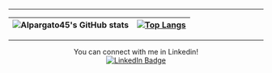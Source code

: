 ***
| ![Alpargato45's GitHub stats](https://github-readme-stats.vercel.app/api?username=Alpargato45&hide=issues&show_icons=true&theme=tokyonight) | [![Top Langs](https://github-readme-stats.vercel.app/api/top-langs/?username=Alpargato45&layout=compact&theme=tokyonight)](https://github.com/anuraghazra/github-readme-stats) |
|:-:|:-:|

---

<div align="center">
  You can connect with me in Linkedin!
</div>

<div id="badges" align="center">
  <a href="https://www.linkedin.com/in/jorgedelcidmoreno/">
    <img src="https://img.shields.io/badge/LinkedIn-blue?style=for-the-badge&logo=linkedin&logoColor=white" alt="LinkedIn Badge"/>
  </a>
</div>


<!--
**Alpargato45/Alpargato45** is a ✨ _special_ ✨ repository because its `README.md` (this file) appears on your GitHub profile.

Here are some ideas to get you started:

- 🔭 I’m currently working on ...
- 🌱 I’m currently learning ...
- 👯 I’m looking to collaborate on ...
- 🤔 I’m looking for help with ...
- 💬 Ask me about ...
- 📫 How to reach me: ...
- 😄 Pronouns: ...
- ⚡ Fun fact: ...
-->
